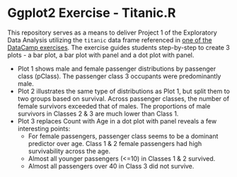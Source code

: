 # Ggplot2 Exercise - Titanic.R

This repository serves as a means to deliver Project 1 of the Exploratory Data Analysis utilizing the `titanic` data frame referenced in [one of the DataCamp exercises](https://campus.datacamp.com/courses/data-visualization-with-ggplot2-1/chapter-5-qplot-and-wrap-up?ex=8). The exercise guides students step-by-step to create 3 plots - a bar plot, a bar plot with panel and a dot plot with panel. 

- Plot 1 shows male and female passenger distributions by passenger class (pClass).  The passenger class 3 occupants were predominantly male. 
- Plot 2 illustrates the same type of distributions as Plot 1, but split them to two groups based on survival.  Across passenger classes, the number of female survivors exceeded that of males.  The proportions of male survivors in Classes 2 & 3 are much lower than Class 1.
- Plot 3 replaces Count with Age in a dot plot with panel reveals a few interesting points:
    * For female passengers, passenger class seems to be a dominant predictor over age.  Class 1 & 2 female passengers had high survivability across the age. 
    * Almost all younger passengers (<=10) in Classes 1 & 2 survived.
    * Almost all passengers over 40 in Class 3 did not survive. 
